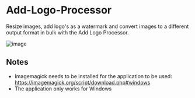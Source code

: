 # Add-Logo-Processor
Resize images, add logo's as a watermark and convert images to a different output format in bulk with the Add Logo Processor.

![image](https://github.com/user-attachments/assets/541fbd97-1568-4a9b-a943-77f4e2f884f7)

## Notes
- Imagemagick needs to be installed for the application to be used: https://imagemagick.org/script/download.php#windows
- The application only works for Windows
